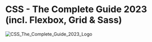 # CSS - The Complete Guide 2023 (incl. Flexbox, Grid & Sass)

![CSS_The_Complete_Guide_2023_Logo](https://github.com/Aman07a/CSS_The_Complete_Guide_2023/assets/60389872/ad5da090-748f-4482-88ee-b8ab6348ac9a)
